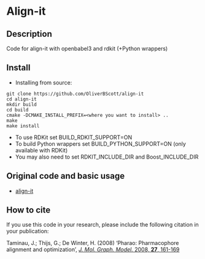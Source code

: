 # Align-it

## Description
Code for align-it with openbabel3 and rdkit (+Python wrappers)

## Install

* Installing from source:
```
git clone https://github.com/OliverBScott/align-it
cd align-it
mkdir build
cd build
cmake -DCMAKE_INSTALL_PREFIX=<where you want to install> ..
make 
make install
```

* To use RDKit set BUILD_RDKIT_SUPPORT=ON
* To build Python wrappers set BUILD_PYTHON_SUPPORT=ON (only available with RDKit)
* You may also need to set RDKIT_INCLUDE_DIR and Boost_INCLUDE_DIR

## Original code and basic usage
- [align-it](http://silicos-it.be.s3-website-eu-west-1.amazonaws.com/software/align-it/1.0.4/align-it.html)

## How to cite
If you use this code in your research, please include the following citation in your publication:

Taminau, J.; Thijs, G.; De Winter, H. (2008) ‘Pharao: Pharmacophore alignment and optimization’, [*J. Mol. Graph. Model.* 2008, **27**, 161-169](https://doi.org/10.1016/j.jmgm.2008.04.003)